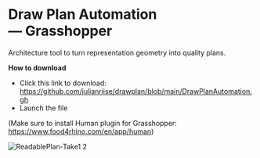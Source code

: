 # Draw Plan Automation — Grasshopper
Architecture tool to turn representation geometry into quality plans.

**How to download**

- Click this link to download: https://github.com/julianriise/drawplan/blob/main/DrawPlanAutomation.gh
- Launch the file

(Make sure to install Human plugin for Grasshopper: https://www.food4rhino.com/en/app/human)

![ReadablePlan-Take1 2](https://user-images.githubusercontent.com/77626314/164554662-02291e0b-857f-470b-8276-5ff33853ca75.gif)
